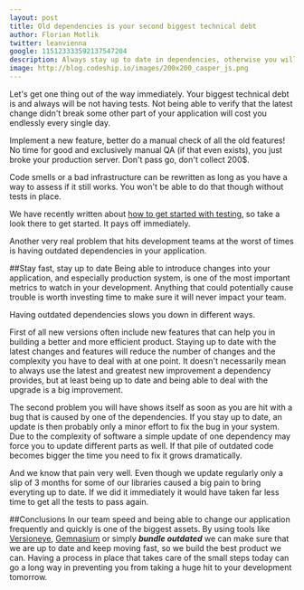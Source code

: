 ```yaml
---
layout: post
title: Old dependencies is your second biggest technical debt
author: Florian Motlik
twitter: leanvienna
google: 115123333592137547204
description: Always stay up to date in dependencies, otherwise you will run into constant trouble
image: http://blog.codeship.io/images/200x200_casper_js.png
---
```


Let's get one thing out of the way immediately. Your biggest technical debt 
is and always will be not having tests.
Not being able to verify that the latest change didn't break some other
part of your application will cost you endlessly every single day.

Implement a new feature, better do a manual check of all the old features! No
time for good and exclusively manual QA (if that even exists), you just broke
your production server. Don't pass go, don't collect 200$.

Code smells or a bad infrastructure can be rewritten as long as you have a way to
assess if it still works. You won't be able to do that though without tests in place.

We have recently written about [how to get started with testing](http://blog.codeship.io/2013/03/15/Testing-top-to-bottom.html),
so take a look there to get started. It pays off immediately.

Another very real problem that hits development teams at the worst of times is having 
outdated dependencies in your application.

##Stay fast, stay up to date
Being able to introduce changes into your application, and especially production
system, is one of the most important metrics to watch in your development. Anything
that could potentially cause trouble is worth investing time to make sure
it will never impact your team.

Having outdated dependencies slows you down in different ways. 

First of all new versions often include new features that can help you in building a 
better and more efficient product. Staying up to date with the latest changes and features 
will reduce the number of changes and the complexity you have to deal with at one point.
It doesn't necessarily mean to always use the latest and greatest new improvement a dependency
provides, but at least being up to date and being able to deal with the upgrade is a big
improvement.

The second problem you will have shows itself as soon as you are hit with a bug that is caused by one
of the dependencies. If you stay up to date, an update is then probably only a minor effort to fix
the bug in your system. Due to the complexity of software a simple update of one dependency may
force you to update different parts as well. If that pile of outdated code becomes bigger the time
you need to fix it grows dramatically.

And we know that pain very well. Even though we update regularly only a slip of 3 months for some of our libraries
caused a big pain to bring everyting up to date. If we did it immediately it would have taken far less time
to get all the tests to pass again.

##Conclusions
In our team speed and being able to change our application frequently and quickly
is one of the biggest assets. By using tools like [Versioneye](http://www.versioneye.com/), 
[Gemnasium](https://gemnasium.com/) or simply ***bundle outdated*** we can make sure that we are
up to date and keep moving fast, so we build the best product we can. Having a process in place that
takes care of the small steps today can go a long way in preventing you from taking a huge hit
to your development tomorrow.